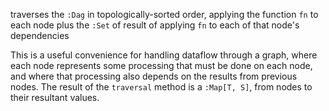 traverses the `:Dag` in topologically-sorted order, applying the function `fn` to each node plus the `:Set` of
result of applying `fn` to each of that node's dependencies

This is a useful convenience for handling dataflow through a graph, where each node represents some processing
that must be done on each node, and where that processing also depends on the results from previous nodes. The
result of the `traversal` method is a `:Map[T, S]`, from nodes to their resultant values.